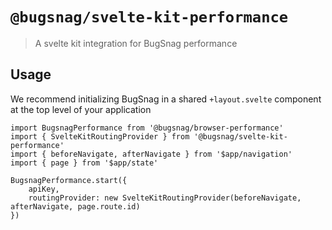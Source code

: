 # `@bugsnag/svelte-kit-performance`

> A svelte kit integration for BugSnag performance

## Usage

We recommend initializing BugSnag in a shared `+layout.svelte` component at the top level of your application 

```
import BugsnagPerformance from '@bugsnag/browser-performance'
import { SvelteKitRoutingProvider } from '@bugsnag/svelte-kit-performance'
import { beforeNavigate, afterNavigate } from '$app/navigation'
import { page } from '$app/state'

BugsnagPerformance.start({
    apiKey,
    routingProvider: new SvelteKitRoutingProvider(beforeNavigate, afterNavigate, page.route.id)
})
```
